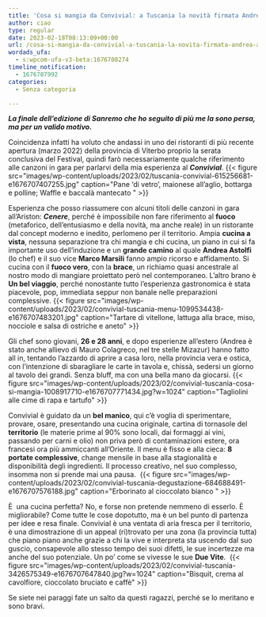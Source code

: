 ```yaml
---
title: 'Cosa si mangia da Convivial: a Tuscania la novità firmata Andrea Astolfi'
author: ciao
type: regular
date: 2023-02-18T08:13:09+00:00
url: /cosa-si-mangia-da-convivial-a-tuscania-la-novita-firmata-andrea-astolfi/
wordads_ufa:
  - s:wpcom-ufa-v3-beta:1676708274
timeline_notification:
  - 1676707992
categories:
  - Senza categoria

---
```

**_La finale dell’edizione di Sanremo che ho seguito di più me la sono persa, ma per un valido motivo._**

Coincidenza infatti ha voluto che andassi in uno dei ristoranti di più recente apertura (marzo 2022) della provincia di Viterbo proprio la serata conclusiva del Festival, quindi farò necessariamente qualche riferimento alle canzoni in gara per parlarvi della mia esperienza al **_Convivial_**.
{{< figure src="images/wp-content/uploads/2023/02/tuscania-convivial-615256681-e1676707407255.jpg" caption="Pane &#8216;di vetro&#8217;, maionese all’aglio, bottarga e polline; Waffle e baccalà mantecato " >}}
 

Esperienza che posso riassumere con alcuni titoli delle canzoni in gara all’Ariston: **_Cenere_**, perché è impossibile non fare riferimento al **fuoco** (metaforico, dell&#8217;entusiasmo e della novità, ma anche reale) in un ristorante dal concept moderno e inedito, perlomeno per il territorio. Ampia **cucina a vista**, nessuna separazione tra chi mangia e chi cucina, un piano in cui si fa importante uso dell’induzione e un **grande camino** al quale **Andrea Astolfi** (lo chef) e il suo vice **Marco Marsili** fanno ampio ricorso e affidamento. Si cucina con il **fuoco vero**, con la **brace**, un richiamo quasi ancestrale al nostro modo di mangiare proiettato però nel contemporaneo. L’altro brano è **Un bel viaggio**, perché nonostante tutto l’esperienza gastronomica è stata piacevole, pop, immediata seppur non banale nelle preparazioni complessive. 
{{< figure src="images/wp-content/uploads/2023/02/convivial-tuscania-menu-1099534438-e1676707483201.jpg" caption="Tartare di vitellone, lattuga alla brace, miso, nocciole e salsa di ostriche e aneto" >}}
 

Gli chef sono giovani, **26 e 28 anni**, e dopo esperienze all’estero (Andrea è stato anche allievo di Mauro Colagreco, nel tre stelle Mizazur) hanno fatto all in, tentando l’azzardo di aprire a casa loro, nella provincia vera e ostica, con l’intenzione di sbaragliare le carte in tavola e, chissà, sedersi un giorno al tavolo dei grandi. Senza bluff, ma con una bella mano da giocarsi. 
{{< figure src="images/wp-content/uploads/2023/02/convivial-tuscania-cosa-si-mangia-1008917710-e1676707771434.jpg?w=1024" caption="Tagliolini alle cime di rapa e tartufo" >}}
 

Convivial è guidato da un **bel manico**, qui c’è voglia di sperimentare, provare, osare, presentando una cucina originale, cartina di tornasole del **territorio** (le materie prime al 90% sono locali, dai formaggi ai vini, passando per carni e olio) non priva però di contaminazioni estere, ora francesi ora più ammiccanti all’Oriente. Il menu è fisso e alla cieca: **8 portate complessive**, change mensile in base alla stagionalità e disponibilità degli ingredienti. Il processo creativo, nel suo complesso, insomma non si prende mai una pausa. 
{{< figure src="images/wp-content/uploads/2023/02/convivial-tuscania-degustazione-684688491-e1676707576188.jpg" caption="Erborinato al cioccolato bianco " >}}
 

È  una cucina perfetta? No, e forse non pretende nemmeno di esserlo. È migliorabile? Come tutte le cose dopotutto, ma è un bel punto di partenza per idee e resa finale. Convivial è una ventata di aria fresca per il territorio, è una dimostrazione di un appeal (ri)trovato per una zona (la provincia tutta) che piano piano anche grazie a chi la vive e interpreta sta uscendo dal suo guscio, consapevole allo stesso tempo dei suoi difetti, le sue incertezze ma anche del suo potenziale. Un po’ come se vivesse le sue **Due Vite**. 
{{< figure src="images/wp-content/uploads/2023/02/convivial-tuscania-3426575349-e1676707647840.jpg?w=1024" caption="Bisquit, crema al cavolfiore, cioccolato bruciato e caffè" >}}
 

Se siete nei paraggi fate un salto da questi ragazzi, perché se lo meritano e sono bravi. 